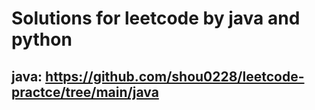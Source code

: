 # Solutions for leetcode by java and python
## java: <https://github.com/shou0228/leetcode-practce/tree/main/java>
